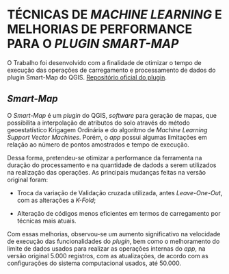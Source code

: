 # TÉCNICAS DE *MACHINE LEARNING* E MELHORIAS DE PERFORMANCE PARA O *PLUGIN SMART-MAP*

O Trabalho foi desenvolvido com a finalidade de otimizar o tempo de execução das operações de carregamento e processamento de dados do plugin Smart-Map do QGIS. [Repositório oficial do plugin](https://github.com/gustavowillam/SmartMapPlugin).

## *Smart-Map*

O *Smart-Map* é um *plugin* do QGIS, *software* para geração de mapas, que possibilita a interpolação de atributos do solo através do método geoestatístico Krigagem Ordinária e do algoritmo de *Machine Learning Support Vector Machines*. Porém, o *app* possui algumas limitações em relação ao número de pontos amostrados e tempo de execução.

Dessa forma, pretendeu-se otimizar a performance da ferramenta na duração do processamento e na quantidade de dadods a serem utilizados na realização das operações. As principais mudanças feitas na versão original foram:

- Troca da variação de Validação cruzada utilizada, antes *Leave-One-Out*, com as alterações a *K-Fold*;

- Alteração de códigos menos eficientes em termos de carregamento por técnicas mais atuais.


Com essas melhorias, observou-se um aumento significativo na velocidade de execução das funcionalidades do *plugin*, bem como o melhoramento do limite de dados usados para realizar as operações internas do *app*, na versão original 5.000 registros, com as atualizações, de acordo com as configurações do sistema computacional usados, até 50.000.

